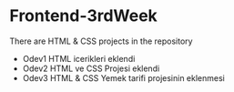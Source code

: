 # Frontend-3rdWeek
There are HTML &amp; CSS projects in the repository

- Odev1 HTML icerikleri eklendi
- Odev2 HTML ve CSS Projesi eklendi 
- Odev3 HTML & CSS Yemek tarifi projesinin eklenmesi 